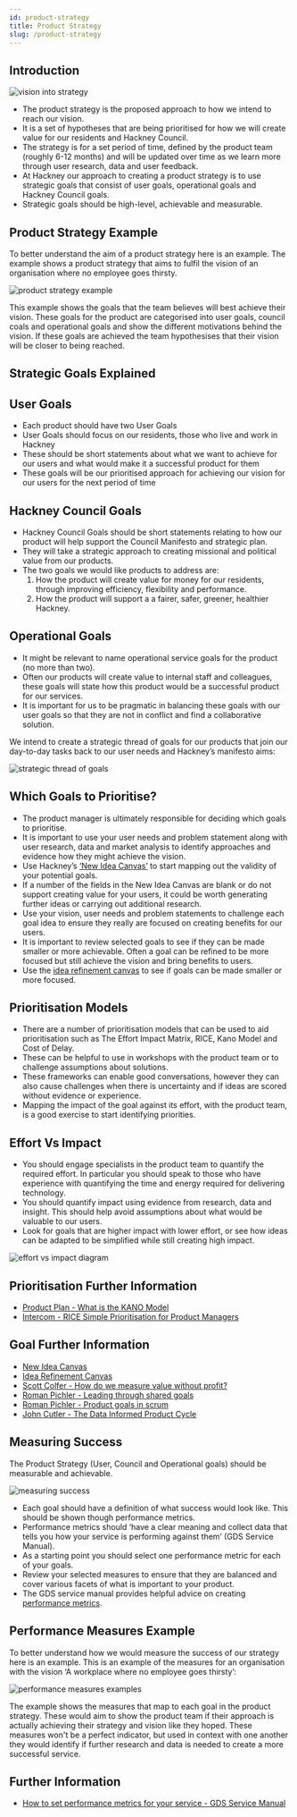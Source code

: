 ```yaml
---
id: product-strategy
title: Product Strategy
slug: /product-strategy
---
```

## Introduction

![vision into strategy](../docs/images/product-strategy/1.png)

- The product strategy is the proposed approach to how we intend to reach our vision.
- It is a set of hypotheses that are being prioritised for how we will create value for our residents and Hackney Council.
- The strategy is for a set period of time, defined by the product team (roughly 6-12 months) and will be updated over time as we learn more through user research, data and user feedback.
- At Hackney our approach to creating a product strategy is to use strategic goals that consist of user goals, operational goals and Hackney Council goals.
- Strategic goals should be high-level, achievable and measurable.

## Product Strategy Example

To better understand the aim of a product strategy here is an example. The example shows a product strategy that aims to fulfil the vision of an organisation where no employee goes thirsty.

![product strategy example](../docs/images/product-strategy/2.png)

This example shows the goals that the team believes will best achieve their vision. These goals for the product are categorised into user goals, council coals and operational goals and show the different motivations behind the vision. If these goals are achieved the team hypothesises that their vision will be closer to being reached.

## Strategic Goals Explained
## User Goals

- Each product should have two User Goals
- User Goals should focus on our residents, those who live and work in Hackney
- These should be short statements about what we want to achieve for our users and what would make it a successful product for them
- These goals will be our prioritised approach for achieving our vision for our users for the next period of time

## Hackney Council Goals

- Hackney Council Goals should be short statements relating to how our product will help support the Council Manifesto and strategic plan.
- They will take a strategic approach to creating missional and political value from our products.
- The two goals we would like products to address are:
  1. How the product will create value for money for our residents, through improving efficiency, flexibility and performance.
  2. How the product will support a a fairer, safer, greener, healthier Hackney.

## Operational Goals

- It might be relevant to name operational service goals for the product (no more than two).
- Often our products will create value to internal staff and colleagues, these goals will state how this product would be a successful product for our services.
- It is important for us to be pragmatic in balancing these goals with our user goals so that they are not in conflict and find a collaborative solution.

We intend to create a strategic thread of goals for our products that join our day-to-day tasks back to our user needs and Hackney’s manifesto aims:

![strategic thread of goals](../docs/images/product-strategy/3.png)

## Which Goals to Prioritise?

- The product manager is ultimately responsible for deciding which goals to prioritise.
- It is important to use your user needs and problem statement along with user research, data and market analysis to identify approaches and evidence how they might achieve the vision.
- Use Hackney’s [‘New Idea Canvas’](https://miro.com/app/board/uXjVPpbQeSQ=/?share_link_id=600539960503) to start mapping out the validity of your potential goals.
- If a number of the fields in the New Idea Canvas are blank or do not support creating value for your users, it could be worth generating further ideas or carrying out additional research.
- Use your vision, user needs and problem statements to challenge each goal idea to ensure they really are focused on creating benefits for our users.
- It is important to review selected goals to see if they can be made smaller or more achievable. Often a goal can be refined to be more focused but still achieve the vision and bring benefits to users.
- Use the [idea refinement canvas](https://miro.com/app/board/uXjVPpbQeSQ=/?share_link_id=600539960503) to see if goals can be made smaller or more focused.

## Prioritisation Models

- There are a number of prioritisation models that can be used to aid prioritisation such as The Effort Impact Matrix, RICE, Kano Model and Cost of Delay.
- These can be helpful to use in workshops with the product team or to challenge assumptions about solutions.
- These frameworks can enable good conversations, however they can also cause challenges when there is uncertainty and if ideas are scored without evidence or experience.
- Mapping the impact of the goal against its effort, with the product team, is a good exercise to start identifying priorities.

## Effort Vs Impact

- You should engage specialists in the product team to quantify the required effort. In particular you should speak to those who have experience with quantifying the time and energy required for delivering technology.
- You should quantify impact using evidence from research, data and insight. This should help avoid assumptions about what would be valuable to our users.
- Look for goals that are higher impact with lower effort, or see how ideas can be adapted to be simplified while still creating high impact.

![effort vs impact diagram](../docs/images/product-strategy/4.png)

## Prioritisation Further Information
- [Product Plan - What is the KANO Model](https://www.productplan.com/glossary/kano-model/)
- [Intercom - RICE Simple Prioritisation for Product Managers](https://www.intercom.com/blog/rice-simple-prioritization-for-product-managers/)

## Goal Further Information
- [New Idea Canvas](https://miro.com/app/board/uXjVPpbQeSQ=/?share_link_id=600539960503)
- [Idea Refinement Canvas](https://miro.com/app/board/uXjVPpbQeSQ=/?share_link_id=600539960503)
- [Scott Colfer - How do we measure value without profit?](https://scottcolfer.com/2019/03/19/value-without-profit.html)
- [Roman Pichler - Leading through shared goals](https://www.romanpichler.com/blog/leading-through-shared-goals/)
- [Roman Pichler - Product goals in scrum](https://www.romanpichler.com/blog/product-goals-in-scrum/)
- [John Cutler - The Data Informed Product Cycle](https://cutlefish.substack.com/p/tbm-852-the-data-informed-product?utm_source=url&s=w)

## Measuring Success

The Product Strategy (User, Council and Operational goals) should be measurable and achievable.

![measuring success](../docs/images/product-strategy/5.png)

- Each goal should have a definition of what success would look like. This should be shown though performance metrics.
- Performance metrics should ‘have a clear meaning and collect data that tells you how your service is performing against them’ (GDS Service Manual).
- As a starting point you should select one performance metric for each of your goals.
- Review your selected measures to ensure that they are balanced and cover various facets of what is important to your product.
- The GDS service manual provides helpful advice on creating [performance metrics](https://www.gov.uk/service-manual/measuring-success/how-to-set-performance-metrics-for-your-service).


## Performance Measures Example

To better understand how we would measure the success of our strategy here is an example.  This is an example of the measures for an organisation with the vision ‘A workplace where no employee goes thirsty’:

![performance measures examples](../docs/images/product-strategy/6.png)

The example shows the measures that map to each goal in the product strategy. These  would aim to show the product team if their approach is actually achieving their strategy and vision like they hoped. These measures won't be a perfect indicator, but used in context with one another they would identify if further research and data is needed to create a more successful service.

## Further Information
- [How to set performance metrics for your service - GDS Service Manual](https://www.gov.uk/service-manual/measuring-success/how-to-set-performance-metrics-for-your-service)


